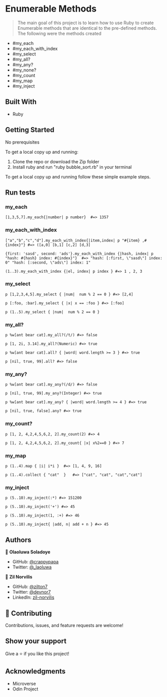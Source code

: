 # Enumerable Methods

> The main goal of this project is to learn how to use Ruby to create Enumerable methods that are identical to the pre-defined methods.
The following were the methods created

- #my_each
- #my_each_with_index
- #my_select
- #my_all?
- #my_any?
- #my_none?
- #my_count
- #my_map
- #my_inject

## Built With

- Ruby

## Getting Started

No prerequisites

To get a local copy up and running:

1) Clone the repo or download the Zip folder
2) Install ruby and run "ruby bubble_sort.rb" in your terminal


To get a local copy up and running follow these simple example steps.


## Run tests

### my_each

```[1,3,5,7].my_each{|number| p number}  #=> 1357```

### my_each_with_index

```["a","b","c","d"].my_each_with_index{|item,index| p "#{item} ,#{index}"} #=> ([a,0] [b,1] [c,2] [d,3]```

```{first: 'sasd', second: 'ads'}.my_each_with_index {|hash, index| p "hash: #{hash} index: #{index}"}  #=> "hash: [:first, \"sasd\"] index: 0" "hash: [:second, \"ads\"] index: 1" ```

```(1..3).my_each_with_index {|el, index| p index } #=> 1 , 2, 3```

### my_select

```p [1,2,3,4,5].my_select { |num|  num % 2 == 0 } #=> [2,4]```

```p [:foo, :bar].my_select { |x| x == :foo } #=> [:foo]```

```p (1..5).my_select { |num|  num % 2 == 0 }```

### my_all?

```p %w[ant bear cat].my_all?(/t/) #=> false```

```p [1, 2i, 3.14].my_all?(Numeric) #=> true```

```p %w[ant bear cat].all? { |word| word.length >= 3 } #=> true```

```p [nil, true, 99].all? #=> false```

### my_any?

```p %w[ant bear cat].my_any?(/d/) #=> false```

```p [nil, true, 99].my_any?(Integer) #=> true```

```p %w[ant bear cat].my_any? { |word| word.length >= 4 } #=> true```

```p [nil, true, false].any? #=> true```

### my_count?

```p [1, 2, 4,2,4,5,6,2, 2].my_count(2) #=> 4```

```p [1, 2, 4,2,4,5,6,2, 2].my_count{ |x| x%2==0 } #=> 7```

### my_map

```p (1..4).map { |i| i*i }  #=> [1, 4, 9, 16]```

```p (1..4).collect { "cat"  }   #=> ["cat", "cat", "cat","cat"]```

### my_inject

```p (5..10).my_inject(:*) #=> 151200```

```p (5..10).my_inject('+') #=> 45```

```p (5..10).my_inject(1, :+) #=> 46```

```p (5..10).my_inject{ |add, n| add + n } #=> 45```



## Authors

👤 **Olaoluwa Soladoye**

- GitHub: [@crappypapa](https://github.com/crappypapa)
- Twitter: [@_laoluwa](https://twitter.com/_laoluwa)


👤 **Zil Norvilis**

- GitHub: [@zilton7](https://github.com/zilton7)
- Twitter: [@devnor7](https://twitter.com/devnor7)
- LinkedIn: [zil-norvilis](https://www.linkedin.com/in/zil-norvilis)

## 🤝 Contributing

Contributions, issues, and feature requests are welcome!


## Show your support

Give a ⭐️ if you like this project!

## Acknowledgments

- Microverse
- Odin Project